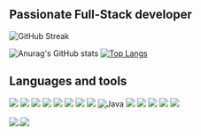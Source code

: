 ## Passionate Full-Stack developer

![GitHub Streak](https://github-readme-streak-stats.herokuapp.com/?user=LeonardHub&show_icons=true&theme=blue-green)

![Anurag's GitHub stats](https://github-readme-stats.vercel.app/api?username=LeonardHub&show_icons=true&theme=radical)
[![Top Langs](https://github-readme-stats.vercel.app/api/top-langs/?username=LeonardHub&hide_progress=true)](https://github.com/LeonardHub/github-readme-stats)

## Languages and tools

![](https://img.shields.io/badge/Django-092E20?style=for-the-badge&logo=django&logoColor=white)
![](https://img.shields.io/badge/React_Native-20232A?style=for-the-badge&logo=react&logoColor=61DAFB)
![](https://img.shields.io/badge/JavaScript-323330?style=for-the-badge&logo=javascript&logoColor=F7DF1E)
![](https://img.shields.io/badge/Node.js-339933?style=for-the-badge&logo=nodedotjs&logoColor=white)
![](https://img.shields.io/badge/MongoDB-4EA94B?style=for-the-badge&logo=mongodb&logoColor=white)
![](https://img.shields.io/badge/MySQL-005C84?style=for-the-badge&logo=mysql&logoColor=white)
![](https://img.shields.io/badge/PHP-777BB4?style=for-the-badge&logo=php&logoColor=white)
![](https://img.shields.io/badge/Bootstrap-563D7C?style=for-the-badge&logo=bootstrap&logoColor=white)
![Java](https://img.shields.io/badge/java-%23ED8B00.svg?style=for-the-badge&logo=java&logoColor=white)
![](https://img.shields.io/badge/Laravel-FF2D20?style=for-the-badge&logo=laravel&logoColor=white)
![](https://img.shields.io/badge/Udemy-EC5252?style=for-the-badge&logo=Udemy&logoColor=white)
![](https://img.shields.io/badge/Microsoft_Office-D83B01?style=for-the-badge&logo=microsoft-office&logoColor=white)
![](https://img.shields.io/badge/jQuery-0769AD?style=for-the-badge&logo=jquery&logoColor=white)
![](https://img.shields.io/badge/React-20232A?style=for-the-badge&logo=react&logoColor=61DAFB)

<a href="https://github.com/LeonardHub/github-readme-stats">
  <img align="center" src="https://github-readme-stats.vercel.app/api/pin/?username=LeonardHub&repo=github-readme-stats" />
</a>
<a href="https://github.com/LeonardHub/convoychat">
  <img align="center" src="https://github-readme-stats.vercel.app/api/pin/?username=LeonardHub&repo=convoychat" />
</a>
